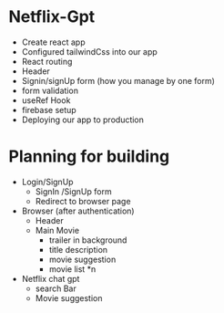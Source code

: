 # Netflix-Gpt

- Create react app
- Configured tailwindCss into our app
- React routing
- Header
- Signin/signUp form (how you manage by one form)
- form validation
- useRef Hook
- firebase setup
- Deploying our app to production

# Planning for building

- Login/SignUp
  - SignIn /SignUp form
  - Redirect to browser page
- Browser (after authentication)
  - Header
  - Main Movie
    - trailer in background
    - title description
    - movie suggestion
    - movie list \*n
- Netflix chat gpt
  - search Bar
  - Movie suggestion
